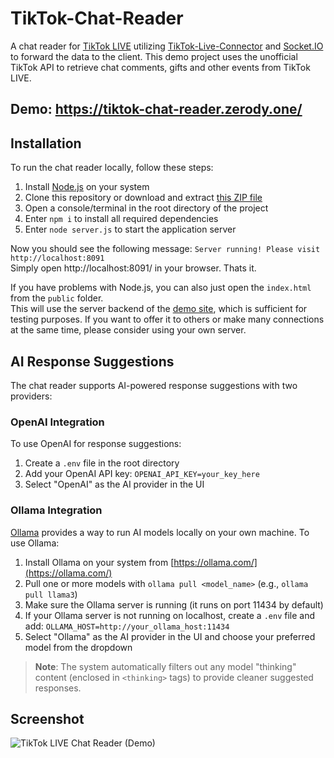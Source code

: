 # TikTok-Chat-Reader
A chat reader for <a href="https://www.tiktok.com/live">TikTok LIVE</a> utilizing <a href="https://github.com/zerodytrash/TikTok-Live-Connector">TikTok-Live-Connector</a> and <a href="https://socket.io/">Socket.IO</a> to forward the data to the client. This demo project uses the unofficial TikTok API to retrieve chat comments, gifts and other events from TikTok LIVE.

## Demo: https://tiktok-chat-reader.zerody.one/

## Installation
To run the chat reader locally, follow these steps:

1. Install [Node.js](https://nodejs.org/) on your system
2. Clone this repository or download and extract [this ZIP file](https://github.com/zerodytrash/TikTok-Chat-Reader/archive/refs/heads/main.zip)
3. Open a console/terminal in the root directory of the project
4. Enter `npm i` to install all required dependencies 
5. Enter `node server.js` to start the application server

Now you should see the following message: `Server running! Please visit http://localhost:8091`<br>
Simply open http://localhost:8091/ in your browser. Thats it.

If you have problems with Node.js, you can also just open the `index.html` from the `public` folder.<br>
This will use the server backend of the [demo site](https://tiktok-chat-reader.zerody.one/), which is sufficient for testing purposes. If you want to offer it to others or make many connections at the same time, please consider using your own server.

## AI Response Suggestions

The chat reader supports AI-powered response suggestions with two providers:

### OpenAI Integration

To use OpenAI for response suggestions:
1. Create a `.env` file in the root directory
2. Add your OpenAI API key: `OPENAI_API_KEY=your_key_here`
3. Select "OpenAI" as the AI provider in the UI

### Ollama Integration

[Ollama](https://ollama.com/) provides a way to run AI models locally on your own machine. To use Ollama:
1. Install Ollama on your system from [https://ollama.com/](https://ollama.com/)
2. Pull one or more models with `ollama pull <model_name>` (e.g., `ollama pull llama3`)
3. Make sure the Ollama server is running (it runs on port 11434 by default)
4. If your Ollama server is not running on localhost, create a `.env` file and add:
   `OLLAMA_HOST=http://your_ollama_host:11434`
5. Select "Ollama" as the AI provider in the UI and choose your preferred model from the dropdown

> **Note**: The system automatically filters out any model "thinking" content (enclosed in `<thinking>` tags) to provide cleaner suggested responses.

## Screenshot

![TikTok LIVE Chat Reader (Demo)](https://user-images.githubusercontent.com/59258980/153956504-c585b14b-a50e-43f0-a994-64adcaface2e.png)
